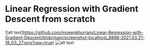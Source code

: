 # Linear Regression with Gradient Descent from scratch
![alt text]https://github.com/moeenkhurram/Linear-Regression-with-Gradient-Descent/blob/main/screenshot-localhost_8888-2021.03.21-18_03_27.png?raw=true)
![alt text](https://github.com/moeenkhurram/Linear-Regression-with-Gradient-Descent]/blob/screenshot-localhost_8888-2021.03.21-18_03_27.png?raw=true)
